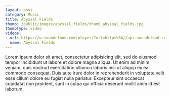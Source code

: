 ```yaml
---
layout: post
category: Music 
title: Abyssal Fields
thumb: /public/images/abyssal_fields/thumb_abyssal_fields.jpg
thumbType: video
videos:
- url: https://w.soundcloud.com/player/?url=https%3A//api.soundcloud.com/tracks/166968473%3Fsecret_token%3Ds-oDDw7&amp;auto_play=false&amp;hide_related=false&amp;show_comments=true&amp;show_user=true&amp;show_reposts=false&amp;visual=true
  name: Abyssal Fields
---
```

Lorem ipsum dolor sit amet, consectetur adipisicing elit, sed do eiusmod
tempor incididunt ut labore et dolore magna aliqua. Ut enim ad minim veniam,
quis nostrud exercitation ullamco laboris nisi ut aliquip ex ea commodo
consequat. Duis aute irure dolor in reprehenderit in voluptate velit esse
cillum dolore eu fugiat nulla pariatur. Excepteur sint occaecat cupidatat non
proident, sunt in culpa qui officia deserunt mollit anim id est laborum.